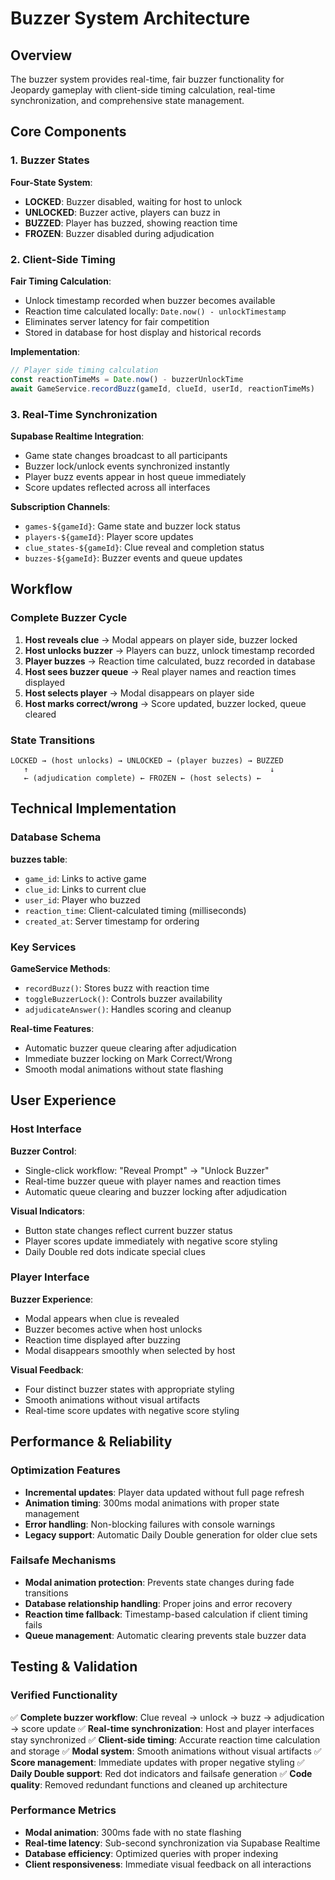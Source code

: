 # Buzzer System Architecture

## Overview

The buzzer system provides real-time, fair buzzer functionality for Jeopardy gameplay with client-side timing calculation, real-time synchronization, and comprehensive state management.

## Core Components

### 1. Buzzer States

**Four-State System**:
- **LOCKED**: Buzzer disabled, waiting for host to unlock
- **UNLOCKED**: Buzzer active, players can buzz in
- **BUZZED**: Player has buzzed, showing reaction time
- **FROZEN**: Buzzer disabled during adjudication

### 2. Client-Side Timing

**Fair Timing Calculation**:
- Unlock timestamp recorded when buzzer becomes available
- Reaction time calculated locally: `Date.now() - unlockTimestamp`
- Eliminates server latency for fair competition
- Stored in database for host display and historical records

**Implementation**:
```typescript
// Player side timing calculation
const reactionTimeMs = Date.now() - buzzerUnlockTime
await GameService.recordBuzz(gameId, clueId, userId, reactionTimeMs)
```

### 3. Real-Time Synchronization

**Supabase Realtime Integration**:
- Game state changes broadcast to all participants
- Buzzer lock/unlock events synchronized instantly
- Player buzz events appear in host queue immediately
- Score updates reflected across all interfaces

**Subscription Channels**:
- `games-${gameId}`: Game state and buzzer lock status
- `players-${gameId}`: Player score updates
- `clue_states-${gameId}`: Clue reveal and completion status
- `buzzes-${gameId}`: Buzzer events and queue updates

## Workflow

### Complete Buzzer Cycle

1. **Host reveals clue** → Modal appears on player side, buzzer locked
2. **Host unlocks buzzer** → Players can buzz, unlock timestamp recorded
3. **Player buzzes** → Reaction time calculated, buzz recorded in database
4. **Host sees buzzer queue** → Real player names and reaction times displayed
5. **Host selects player** → Modal disappears on player side
6. **Host marks correct/wrong** → Score updated, buzzer locked, queue cleared

### State Transitions

```
LOCKED → (host unlocks) → UNLOCKED → (player buzzes) → BUZZED
   ↑                                                      ↓
   ← (adjudication complete) ← FROZEN ← (host selects) ←
```

## Technical Implementation

### Database Schema

**buzzes table**:
- `game_id`: Links to active game
- `clue_id`: Links to current clue
- `user_id`: Player who buzzed
- `reaction_time`: Client-calculated timing (milliseconds)
- `created_at`: Server timestamp for ordering

### Key Services

**GameService Methods**:
- `recordBuzz()`: Stores buzz with reaction time
- `toggleBuzzerLock()`: Controls buzzer availability
- `adjudicateAnswer()`: Handles scoring and cleanup

**Real-time Features**:
- Automatic buzzer queue clearing after adjudication
- Immediate buzzer locking on Mark Correct/Wrong
- Smooth modal animations without state flashing

## User Experience

### Host Interface

**Buzzer Control**:
- Single-click workflow: "Reveal Prompt" → "Unlock Buzzer"
- Real-time buzzer queue with player names and reaction times
- Automatic queue clearing and buzzer locking after adjudication

**Visual Indicators**:
- Button state changes reflect current buzzer status
- Player scores update immediately with negative score styling
- Daily Double red dots indicate special clues

### Player Interface

**Buzzer Experience**:
- Modal appears when clue is revealed
- Buzzer becomes active when host unlocks
- Reaction time displayed after buzzing
- Modal disappears smoothly when selected by host

**Visual Feedback**:
- Four distinct buzzer states with appropriate styling
- Smooth animations without visual artifacts
- Real-time score updates with negative score styling

## Performance & Reliability

### Optimization Features

- **Incremental updates**: Player data updated without full page refresh
- **Animation timing**: 300ms modal animations with proper state management
- **Error handling**: Non-blocking failures with console warnings
- **Legacy support**: Automatic Daily Double generation for older clue sets

### Failsafe Mechanisms

- **Modal animation protection**: Prevents state changes during fade transitions
- **Database relationship handling**: Proper joins and error recovery
- **Reaction time fallback**: Timestamp-based calculation if client timing fails
- **Queue management**: Automatic clearing prevents stale buzzer data

## Testing & Validation

### Verified Functionality

✅ **Complete buzzer workflow**: Clue reveal → unlock → buzz → adjudication → score update
✅ **Real-time synchronization**: Host and player interfaces stay synchronized
✅ **Client-side timing**: Accurate reaction time calculation and storage
✅ **Modal system**: Smooth animations without visual artifacts
✅ **Score management**: Immediate updates with proper negative styling
✅ **Daily Double support**: Red dot indicators and failsafe generation
✅ **Code quality**: Removed redundant functions and cleaned up architecture

### Performance Metrics

- **Modal animation**: 300ms fade with no state flashing
- **Real-time latency**: Sub-second synchronization via Supabase Realtime
- **Database efficiency**: Optimized queries with proper indexing
- **Client responsiveness**: Immediate visual feedback on all interactions
